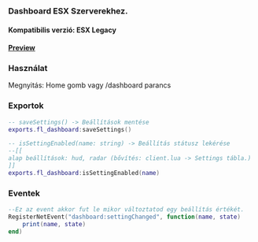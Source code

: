 ### Dashboard ESX Szerverekhez.

#### Kompatibilis verzió: ESX Legacy

#### [Preview](https://streamable.com/9wtxdh 'https://streamable.com/9wtxdh')

### Használat

Megnyitás: Home gomb vagy /dashboard parancs

### Exportok

```lua
-- saveSettings() -> Beállítások mentése
exports.fl_dashboard:saveSettings()
```

```lua
-- isSettingEnabled(name: string) -> Beállítás státusz lekérése
--[[
alap beállítások: hud, radar (bővítés: client.lua -> Settings tábla.)
]]
exports.fl_dashboard:isSettingEnabled(name)
```

### Eventek

```lua
--Ez az event akkor fut le mikor változtatod egy beállítás értékét.
RegisterNetEvent("dashboard:settingChanged", function(name, state)
	print(name, state)
end)
```
